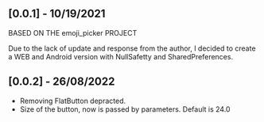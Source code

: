 ## [0.0.1] - 10/19/2021

BASED ON THE emoji_picker PROJECT

Due to the lack of update and response from the author, I decided to create a
WEB and Android version with NullSafetty and SharedPreferences.

## [0.0.2] - 26/08/2022

- Removing FlatButton depracted.
- Size of the button, now is passed by parameters. Default is 24.0